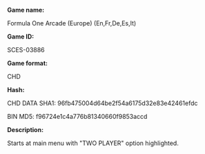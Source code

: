 ﻿**Game name:**

Formula One Arcade (Europe) (En,Fr,De,Es,It)

**Game ID:**

SCES-03886

**Game format:**

CHD

**Hash:**

CHD DATA SHA1: 96fb475004d64be2f54a6175d32e83e42461efdc

BIN MD5: f96724e1c4a776b81340660f9853accd

**Description:**

Starts at main menu with "TWO PLAYER" option highlighted.